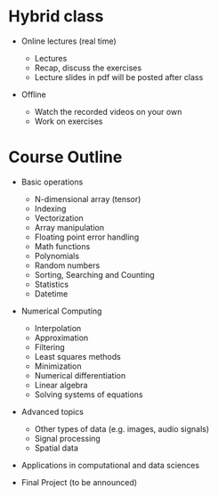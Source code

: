 # Hybrid class

- Online lectures (real time)
   - Lectures
   - Recap, discuss the exercises
   - Lecture slides in pdf will be posted after class

- Offline
   - Watch the recorded videos on your own
   - Work on exercises

# Course Outline

*    Basic operations

        -   N-dimensional array (tensor)
        -   Indexing
        -   Vectorization
        -   Array manipulation
        -   Floating point error handling
        -   Math functions
        -   Polynomials
        -   Random numbers
        -   Sorting, Searching and Counting
        -   Statistics
        -   Datetime


*    Numerical Computing

        -   Interpolation
        -   Approximation
        -   Filtering
        -   Least squares methods
        -   Minimization
        -   Numerical differentiation
        -   Linear algebra
        -   Solving systems of equations


*    Advanced topics

        -   Other types of data (e.g. images, audio signals)
        -   Signal processing
        -   Spatial data

-   Applications in computational and data sciences

-   Final Project (to be announced)

